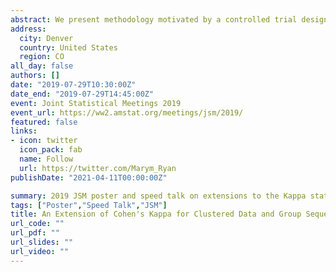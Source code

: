```yaml
---
abstract: We present methodology motivated by a controlled trial designed to validate SPOT GRADE, a novel surgical bleeding severity score (Spotnitz et al, Spine, 2018). Briefly, the study was designed to quantify inter­ and intra­surgeon agreement for characterizing the severity of surgical bleeds via a Kappa statistic. Multiple surgeons were presented with a randomized sequence of controlled bleeding videos and asked to apply the rating system to characterize each wound. Each video was presented multiple times in a randomized fashion, resulting in clustered data. In this work we implement a multiple outputation procedure to account for within­ video clustering and embed the testing procedure in a group sequential framework to increase study efficiency. We establish independent increments for the proposed multiple outputation­based Kappa statistic, allowing for the application of standard group sequential stopping boundaries and monitoring procedures. Operating characteristics of the proposed method are assessed via simulation and applied to data from the SPOT GRADE trial. We illustrate potential sample size savings relative to a fixed sample design and consider trade­offs with power.
address:
  city: Denver
  country: United States
  region: CO
all_day: false
authors: []
date: "2019-07-29T10:30:00Z"
date_end: "2019-07-29T14:45:00Z"
event: Joint Statistical Meetings 2019
event_url: https://ww2.amstat.org/meetings/jsm/2019/
featured: false
links:
- icon: twitter
  icon_pack: fab
  name: Follow
  url: https://twitter.com/Marym_Ryan
publishDate: "2021-04-11T00:00:00Z"

summary: 2019 JSM poster and speed talk on extensions to the Kappa statistic
tags: ["Poster","Speed Talk","JSM"]
title: An Extension of Cohen's Kappa for Clustered Data and Group Sequential Testing
url_code: ""
url_pdf: ""
url_slides: ""
url_video: ""
---
```


